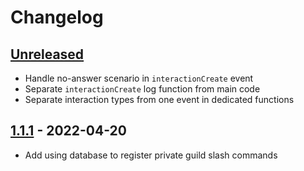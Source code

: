 # Changelog

## [Unreleased][unreleased]

- Handle no-answer scenario in `interactionCreate` event
- Separate `interactionCreate` log function from main code
- Separate interaction types from one event in dedicated functions

## [1.1.1][] - 2022-04-20

- Add using database to register private guild slash commands

[unreleased]: https://github.com/metarhia/metalog/compare/v1.1.1...HEAD
[1.1.1]: https://github.com/metarhia/metalog/compare/v1.1.0...v1.1.1
